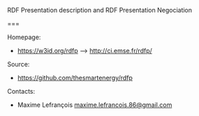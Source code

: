 RDF Presentation description and RDF Presentation Negociation

===

Homepage:
* https://w3id.org/rdfp --> http://ci.emse.fr/rdfp/

Source:
* https://github.com/thesmartenergy/rdfp

Contacts: 
* Maxime Lefrançois <maxime.lefrancois.86@gmail.com>
